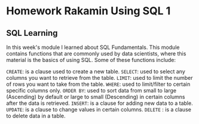# Homework Rakamin Using SQL 1

## SQL Learning

In this week's module I learned about SQL Fundamentals. This module contains functions that are commonly used by data scientists, where this material is the basics of using SQL. Some of these functions include:

`CREATE`: is a clause used to create a new table.
`SELECT`: used to select any columns you want to retrieve from the table.
`LIMIT`: used to limit the number of rows you want to take from the table.
`WHERE`: used to limit/filter to certain specific columns only.
`ORDER BY`: used to sort data from small to large (Ascending) by default or large to small (Descending) in certain columns after the data is retrieved.
`INSERT`: is a clause for adding new data to a table.
`UPDATE`: is a clause to change values in certain columns.
`DELETE` : is a clause to delete data in a table.
